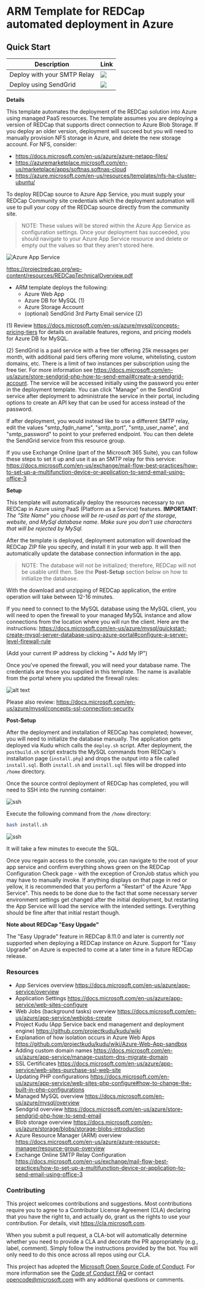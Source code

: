 # ARM Template for REDCap automated deployment in Azure

## Quick Start

| Description                 | Link                                                                                                                                                                                                                                                       |
| --------------------------- | ---------------------------------------------------------------------------------------------------------------------------------------------------------------------------------------------------------------------------------------------------------- |
| Deploy with your SMTP Relay | <a href="https://portal.azure.com/#create/Microsoft.Template/uri/https%3A%2F%2Fraw.githubusercontent.com%2FRajaGottumukula%2Fazure-redcap-paas%2Fmaster%2Fazuredeploy.json" target="_blank"><img src="http://azuredeploy.net/deploybutton.png"/></a>               |
| Deploy using SendGrid       | <a href="https://portal.azure.com/#create/Microsoft.Template/uri/https%3A%2F%2Fraw.githubusercontent.com%2Fmicrosoft%2Fazure-redcap-paas%2Fmain%2Fazuredeploy_with_SendGrid.json" target="_blank"><img src="http://azuredeploy.net/deploybutton.png"/></a> |

**Details**

This template automates the deployment of the REDCap solution into Azure using managed PaaS resources. The template assumes you are deploying a version of REDCap that supports direct connection to Azure Blob Storage. If you deploy an older version, deployment will succeed but you will need to manually provision NFS storage in Azure, and delete the new storage account. For NFS, consider:

- https://docs.microsoft.com/en-us/azure/azure-netapp-files/
- https://azuremarketplace.microsoft.com/en-us/marketplace/apps/softnas.softnas-cloud
- https://azure.microsoft.com/en-us/resources/templates/nfs-ha-cluster-ubuntu/

To deploy REDCap source to Azure App Service, you must supply your REDCap Community site credentials which the deployment automation will use to pull your copy of the REDCap source directly from the community site.

> NOTE: These values will be stored within the Azure App Service as configuration settings. Once your deployment has succeeded, you should navigate to your Azure App Service resource and delete or empty out the values so that they aren't stored here.

![Azure App Service](/images/app-settings.png)

https://projectredcap.org/wp-content/resources/REDCapTechnicalOverview.pdf

- ARM template deploys the following:
  - Azure Web App
  - Azure DB for MySQL (1)
  - Azure Storage Account
  - (optional) SendGrid 3rd Party Email service (2)

(1) Review https://docs.microsoft.com/en-us/azure/mysql/concepts-pricing-tiers for details on available features, regions, and pricing models for Azure DB for MySQL.

(2) SendGrid is a paid service with a free tier offering 25k messages per month, with additional paid tiers offering more volume, whitelisting, custom domains, etc. There is a limit of two instances per subscription using the free tier. For more information see https://docs.microsoft.com/en-us/azure/store-sendgrid-php-how-to-send-email#create-a-sendgrid-account. The service will be accessed initially using the password you enter in the deployment template. You can click "Manage" on the SendGrid service after deployment to administrate the service in their portal, including options to create an API key that can be used for access instead of the password.

If after deployment, you would instead like to use a different SMTP relay, edit the values "smtp_fqdn_name", "smtp_port", "smtp_user_name", and "smtp_password" to point to your preferred endpoint. You can then delete the SendGrid service from this resource group.

If you use Exchange Online (part of the Microsoft 365 Suite), you can follow these steps to set it up and use it as an SMTP relay for this service: https://docs.microsoft.com/en-us/exchange/mail-flow-best-practices/how-to-set-up-a-multifunction-device-or-application-to-send-email-using-office-3

**Setup**

This template will automatically deploy the resources necessary to run REDCap in Azure using PaaS (Platform as a Service) features. **IMPORTANT**: _The "Site Name" you choose will be re-used as part of the storage, website, and MySql database name. Make sure you don't use characters that will be rejected by MySql._

After the template is deployed, deployment automation will download the REDCap ZIP file you specify, and install it in your web app. It will then automatically update the database connection information in the app.

> NOTE: The database will not be initialized; therefore, REDCap will not be usable until then. See the **Post-Setup** section below on how to initialize the database.

With the download and unzipping of REDCap application, the entire operation will take between 12-16 minutes.

If you need to connect to the MySQL database using the MySQL client, you will need to open the firewall to your managed MySQL instance and allow connections from the location where you will run the client. Here are the instructions:
https://docs.microsoft.com/en-us/azure/mysql/quickstart-create-mysql-server-database-using-azure-portal#configure-a-server-level-firewall-rule

(Add your current IP address by clicking "+ Add My IP")

Once you've opened the firewall, you will need your database name. The credentials are those you supplied in this template. The name is available from the portal where you updated the firewall rules:

![alt text][mysql]

Please also review:
https://docs.microsoft.com/en-us/azure/mysql/concepts-ssl-connection-security

**Post-Setup**

After the deployment and installation of REDCap has completed; however, you will need to initialize the database manually. The application gets deployed via Kudu which calls the `deploy.sh` script. After deployment, the `postbuild.sh` script extracts the MySQL commands from REDCap's installation page (`install.php`) and drops the output into a file called `install.sql`. Both `install.sh` and `install.sql` files will be dropped into `/home` directory.

Once the source control deployment of REDCap has completed, you will need to SSH into the running container:

![ssh](images/ssh.png)

Execute the following command from the `/home` directory:

```sh
bash install.sh
```

![ssh](images/install.png)

It will take a few minutes to execute the SQL.

Once you regain access to the console, you can navigate to the root of your app service and confirm everything shows green on the REDCap Configuration Check page - with the exception of CronJob status which you may have to manually invoke. If anything displays on that page in red or yellow, it is recommended that you perform a "Restart" of the Azure "App Service". This needs to be done due to the fact that some necessary server environment settings get changed after the initial deployment, but restarting the App Service will load the service with the intended settings. Everything should be fine after that initial restart though.

**Note about REDCap "Easy Upgade"**

The "Easy Upgrade" feature in REDCap 8.11.0 and later is currently _not_ supported when deploying a REDCap instance on Azure. Support for "Easy Upgrade" on Azure is expected to come at a later time in a future REDCap release.

### Resources

- App Services overview
  https://docs.microsoft.com/en-us/azure/app-service/overview
- Application Settings
  https://docs.microsoft.com/en-us/azure/app-service/web-sites-configure
- Web Jobs (background tasks) overview
  https://docs.microsoft.com/en-us/azure/app-service/webjobs-create
- Project Kudu (App Service back end management and deployment engine)
  https://github.com/projectkudu/kudu/wiki
- Explanation of how isolation occurs in Azure Web Apps
  https://github.com/projectkudu/kudu/wiki/Azure-Web-App-sandbox
- Adding custom domain names
  https://docs.microsoft.com/en-us/azure/app-service/manage-custom-dns-migrate-domain
- SSL Certificates
  https://docs.microsoft.com/en-us/azure/app-service/web-sites-purchase-ssl-web-site
- Updating PHP configurations
  https://docs.microsoft.com/en-us/azure/app-service/web-sites-php-configure#how-to-change-the-built-in-php-configurations
- Managed MySQL overview
  https://docs.microsoft.com/en-us/azure/mysql/overview
- Sendgrid overview
  https://docs.microsoft.com/en-us/azure/store-sendgrid-php-how-to-send-email
- Blob storage overview
  https://docs.microsoft.com/en-us/azure/storage/blobs/storage-blobs-introduction
- Azure Resource Manager (ARM) overview
  https://docs.microsoft.com/en-us/azure/azure-resource-manager/resource-group-overview
- Exchange Online SMTP Relay Configuration
  https://docs.microsoft.com/en-us/exchange/mail-flow-best-practices/how-to-set-up-a-multifunction-device-or-application-to-send-email-using-office-3

### Contributing

This project welcomes contributions and suggestions. Most contributions require you to agree to a
Contributor License Agreement (CLA) declaring that you have the right to, and actually do, grant us
the rights to use your contribution. For details, visit https://cla.microsoft.com.

When you submit a pull request, a CLA-bot will automatically determine whether you need to provide
a CLA and decorate the PR appropriately (e.g., label, comment). Simply follow the instructions
provided by the bot. You will only need to do this once across all repos using our CLA.

This project has adopted the [Microsoft Open Source Code of Conduct](https://opensource.microsoft.com/codeofconduct/).
For more information see the [Code of Conduct FAQ](https://opensource.microsoft.com/codeofconduct/faq/) or
contact [opencode@microsoft.com](mailto:opencode@microsoft.com) with any additional questions or comments.

[mysql]: ./images/mysql.png
